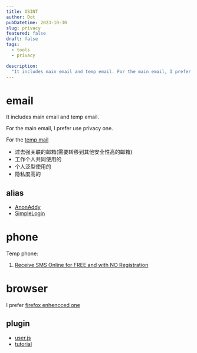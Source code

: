 ```yaml
---
title: OSINT
author: Dot
pubDatetime: 2023-10-30
slug: privacy
featured: false
draft: false
tags:
  - tools
  - privacy

description:
  "It includes main email and temp email. For the main email, I prefer use privacy one. For the temp mail, I prefer use the temp one. "
---
```



# email

It includes main email and temp email.

For the main email, I prefer use privacy one.

For the [temp mail](https://temp-mail.org/en/)

- 过去强关联的邮箱(需要转移到其他安全性高的邮箱)
- 工作个人共同使用的
- 个人泛型使用的
- 隐私度高的

## alias

- [AnonAddy](https://anonaddy.com/)
- [SimpleLogin](https://simplelogin.io/)


# phone

Temp phone:
1. [Receive SMS Online for FREE and with NO Registration](https://www.receivesms.co/)

# browser

I prefer [firefox enhencced one](https://www.youtube.com/watch?v=F7-bW2y6lcI)

## plugin

- [user.js](https://github.com/arkenfox/user.js/wiki)
- [tutorial](https://www.youtube.com/watch?v=Fr8UFJzpNls)
